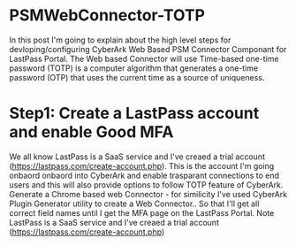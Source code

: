 # PSMWebConnector-TOTP
In this post I'm going to explain about the high level steps for devloping/configuring CyberArk Web Based PSM Connector Componant for LastPass Portal.
The Web based Connector will use Time-based one-time password (TOTP) is a computer algorithm that generates a one-time password (OTP) that uses the current time as a source of uniqueness.

# Step1: Create a LastPass account and enable Good MFA
We all know LastPass is a SaaS service and I've creaed a trial account (https://lastpass.com/create-account.php). This is the account I'm going onbaord onbaord into CyberArk and enable trasparant connections to end users and this will also provide options to follow TOTP feature of CyberArk.
Generate a Chrome based web Connector - for similicity I've used CyberArk Plugin Generator utility to create a Web Connector.. So that I'll get all correct field names until I get the MFA page on the LastPass Portal. Note LastPass is a SaaS service and I've creaed a trial account (https://lastpass.com/create-account.php) 
